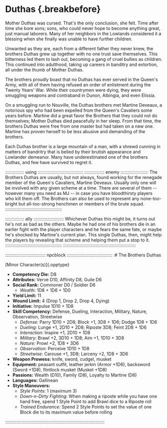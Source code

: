 # Duthas {.breakbefore}

Mother Duthas was cursed. That's the only conclusion, she felt. Time after time she
bore sons; sons, who could never hope to become anything great, just manual
laborers. Many of her neighbors in the Lowlands considered it a blessing 
when she finally was unable to have further children.

Unwanted as they are, each from a different father they never knew, the 
brothers Duthas grew up together with no one trust save themselves. This
bitterness led them to lash out, becoming a gang of cruel bullies as children.
This continued into adulthood, taking up careers in banditry and extortion,
all under the thumb of Mother Duthas.

The brothers proudly boast that no Duthas has ever served in the Queen's
Army, with all of them having refused an order of enlistment during the
Twenty Years' War. While their countrymen were dying, they were smuggling
weapons and contraband in Dunon, Albingia, and even Elissia.

On a smuggling run to Nouville, the Duthas brothers met Martine Deveaux,
a notorious spy who had been expelled from the Queen's Cavaliers some
years before. Martine did a great favor the Brothers that they could not
do themselves; Mother Duthas died peacefully in her sleep. From that time,
the brothers Duthas were free from one master but had taken on a new one.
Martine has proven herself to be less abusive and demanding of the brothers.

Each Duthas brother is a large mountain of a man, with a shrewd cunning in
matters of bandritry that is belied by their brutish appearance and Lowlander
demeanor. Many have underestimated one of the brothers Duthas, and few have
survived to regret it.

::::::::::::::: using ::::::::::::::::::::::::::::::::::::
:::::::::::::::: enemy ::::::::::::::::::::::
The Brothers Duthas are usually, but not always, found
working for the renegade member of the Queen's Cavaliers, Martine
Deveaux. Usually only one will be involved with any given scheme at
a time. There are several of them -- however many you need as MJ --
in case you have bloodthirsty players who kill them off. The Brothers
can also be used to represent any none-too-bright but all-too-strong
henchmen or members of the brute squad.
:::::::::::::::::::::::::::::::::::::::::::::

::::::::::::::: ally ::::::::::::::::::::::::
Whichever Duthas this might be, it turns out he's not as
bad as the others. Maybe he had one of his brothers die in an
earlier fight with the player characters and he fears the same fate, 
or maybe he's shocked by Martine's current plan. This single Duthas, then, might help
the players by revealing that scheme and helping them put a stop to it.
:::::::::::::::::::::::::::::::::::::::::::::
::::::::::::::::::::::::::::::::::::::::::::::::::::::::::

:::::::::::::::::::::::::::::::: npcblock ::::::::::::::::::::::::::::::::::::
:# The Brothers Duthas

[Minor Character(s)]{.opptype}

- **Competency Die:** D8
- **Attributes:** Verve D10, Affinity D8, Guile D6
- **Social Rank:** Commoner D0 / Soldier D6
  - *Wealth:* 1D8 + 1D6 + 1D0
- **Yield Limit:** 11
- **Wound Limit:** 4 (Drop 1, Drop 2, Drop 4, Dying)
- **Initiative:** Impulse 1D10 + 1D8
- **Skill Competency:** Defense, Dueling, Interaction, Military, Nature, Observation, Streetwise
  - *Defense:*        Parry 1D10 + 2D8; Block +1, 3D8 + 1D6; Dodge 1D8 + 1D6
  - *Dueling:*        Lunge +1, 2D10 + 2D8; Riposte 3D8; Feint 2D8 + 1D6
  - *Interaction:*    Inspire +1, 2D10 + 1D8
  - *Military:*       Brawl +2, 3D10 + 1D8; Aim +1, 1D10 + 3D8
  - *Nature:*         Prowl +2, 1D8 + 3D6
  - *Observation:*    Perceive 1D10 + 1D8
  - *Streetwise:*     Carouse +1, 3D8; Larceny +2, 1D8 + 3D6
- **Weapon Prowess:** knife, sword, cudgel, musket
- **Equipment:** peasant outfit, leather jerkin (Armor +1D6),
                 backsword (Sword +1D8), flintlock musket (Musket +1D8)
- **Passions:** Wealth (D10), Family (D8), Loyalty to Martine (D6)
- **Languages:** Gallinean
- **Style Maneuvers:**
  - *Style Points:* 1 (maximum 3)
  - *Down-n-Dirty Fighting:* When making a riposte while you have one hand free, spend 1 Style Point to add Brawl dice to a Riposte roll
  - *Trained Endurance:* Spend 2 Style Points to set the value of one Block die to its maximum value before rolling

:::::::::::::::::::::::::::::::::::::::::::::::::::::::::::::::::::::::::::::::

